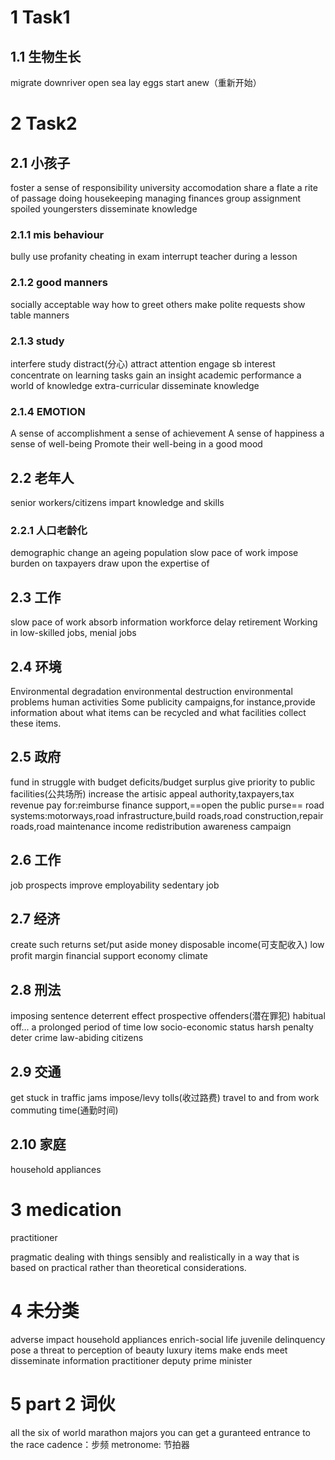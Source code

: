 # 1 Task1
## 1.1 生物生长
migrate downriver
open sea
lay eggs
start anew（重新开始）

# 2 Task2
## 2.1 小孩子
foster a sense of responsibility
university accomodation
share a flate
a rite of passage
doing housekeeping 
managing finances
group assignment
spoiled youngersters
disseminate knowledge

### 2.1.1 mis behaviour
bully
use profanity
cheating in exam
interrupt teacher during a lesson

### 2.1.2 good manners
socially acceptable way
how to greet others
make polite requests
show table manners

### 2.1.3 study
interfere study
distract(分心)
attract attention
engage sb interest
concentrate on learning tasks
gain an insight
academic performance
a world of knowledge
extra-curricular
disseminate knowledge

### 2.1.4 EMOTION
A sense of accomplishment
a sense of achievement 
A sense of happiness
a sense of well-being
Promote their well-being
in a good mood

## 2.2 老年人
senior workers/citizens
impart knowledge and skills

### 2.2.1 人口老龄化
demographic change
an ageing population
slow pace of work
impose burden on taxpayers
draw upon the expertise of

## 2.3 工作
slow pace of work
absorb information
workforce
delay retirement
Working in low-skilled jobs, menial jobs

## 2.4 环境
Environmental degradation
environmental destruction
environmental problems
human activities
Some publicity campaigns,for instance,provide information about what items can be recycled and what facilities collect these items.

## 2.5 政府
fund in
struggle with budget deficits/budget surplus
give priority to 
public  facilities(公共场所)
increase the artisic appeal
authority,taxpayers,tax revenue
pay for:reimburse finance support,==open the public purse==
road systems:motorways,road infrastructure,build roads,road construction,repair roads,road maintenance
income redistribution
awareness campaign

## 2.6 工作
job prospects
improve employability
sedentary job


## 2.7 经济
create such returns
set/put aside money
disposable income(可支配收入)
low profit margin
financial support
economy climate

## 2.8 刑法
imposing sentence
deterrent effect
prospective offenders(潜在罪犯)
habitual off...
a prolonged period of time
low socio-economic status
harsh penalty
deter crime
law-abiding citizens

## 2.9 交通
get stuck in traffic jams
impose/levy tolls(收过路费)
travel to and from work
commuting time(通勤时间)

## 2.10 家庭
household appliances


# 3 medication
practitioner

pragmatic
dealing with things sensibly and realistically in a way that is based on practical rather than theoretical considerations.
# 4 未分类
adverse impact
household appliances
enrich-social life
juvenile delinquency
pose a threat to
perception of beauty
luxury items
make ends meet
disseminate information
practitioner
deputy prime minister

# 5 part 2 词伙
all the six of world marathon majors
you can get a guranteed entrance to the race
cadence：步频
metronome: 节拍器

